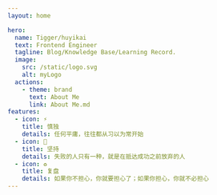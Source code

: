 ```yaml
---
layout: home

hero:
  name: Tigger/huyikai
  text: Frontend Engineer
  tagline: Blog/Knowledge Base/Learning Record.
  image:
    src: /static/logo.svg
    alt: myLogo
  actions:
    - theme: brand
      text: About Me
      link: About Me.md
features:
  - icon: ⚡️
    title: 慎独
    details: 任何平庸，往往都从习以为常开始
  - icon: 🏃
    title: 坚持
    details: 失败的人只有一种，就是在抵达成功之前放弃的人
  - icon: ♻️
    title: 复盘
    details: 如果你不担心，你就要担心了；如果你担心，你就不必担心
---
```


<script setup>
  import { useData } from 'vitepress';
  // console.log("useData()",useData().theme.value)
</script>
